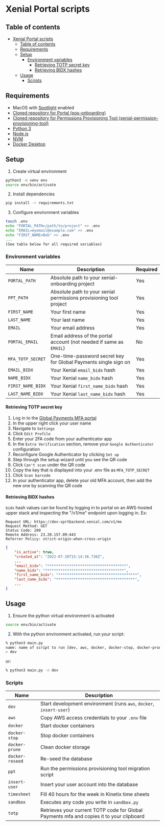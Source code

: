 # Xenial Portal scripts

## Table of contents
- [Xenial Portal scripts](#xenial-portal-scripts)
  - [Table of contents](#table-of-contents)
  - [Requirements](#requirements)
  - [Setup](#setup)
    - [Environment variables](#environment-variables)
      - [Retrieving TOTP secret key](#retrieving-totp-secret-key)
      - [Retrieving BIDX hashes](#retrieving-bidx-hashes)
  - [Usage](#usage)
    - [Scripts](#scripts)

## Requirements
- MacOS with [Spotlight](https://support.apple.com/guide/mac-help/search-with-spotlight-mchlp1008/mac) enabled
- [Cloned repository for Portal (pos-onboarding)](https://bit.xenial.com/projects/HC/repos/pos-onboarding/browse)
- [Cloned repository for Permissions Provisioning Tool (xenial-permission-provisioning-tool)](https://bit.xenial.com/projects/HC/repos/xenial-permission-provisioning-tool/browse)
- [Python 3](https://www.python.org/downloads/)
- [Node.js](https://nodejs.org/en)
- [NVM](https://github.com/nvm-sh/nvm)
- [Docker Desktop](https://www.docker.com/products/docker-desktop/)

## Setup

1. Create virtual environment
```bash
python3 -m venv env
source env/bin/activate
```

2. Install dependencies
```bash
pip install -r requirements.txt
```

3. Configure environment variables
```bash
touch .env
echo "PORTAL_PATH=/path/to/project" >> .env
echo "EMAIL=myemail@example.com" >> .env
echo "FIRST_NAME=Bob" >> .env
...
(See table below for all required variables)
```

### Environment variables
| Name              | Description                                                         | Required |
|-------------------|---------------------------------------------------------------------|----------|
| `PORTAL_PATH`     | Absolute path to your xenial-onboarding project                     | Yes      |
| `PPT_PATH`        | Absolute path to your xenial permissions provisioning tool project  | Yes      |
| `FIRST_NAME`      | Your first name                                                     | Yes      |
| `LAST_NAME`       | Your last name                                                      | Yes      |
| `EMAIL`           | Your email address                                                  | Yes      |
| `PORTAL_EMAIL`    | Email address of the portal account (not needed if same as `EMAIL`) | No       |
| `MFA_TOTP_SECRET` | One-time-password secret key for Global Payments single sign on     | Yes      |
| `EMAIL_BIDX`      | Your Xenial `email_bidx` hash                                       | Yes      |
| `NAME_BIDX`       | Your Xenial `name_bidx` hash                                        | Yes      |
| `FIRST_NAME_BIDX` | Your Xenial `first_name_bidx` hash                                  | Yes      |
| `LAST_NAME_BIDX`  | Your Xenial `last_name_bidx` hash                                   | Yes      |

#### Retrieving TOTP secret key
1. Log in to the [Global Payments MFA portal](https://mfa.sso.globalpay.com/)
2. In the upper right click your user name
3. Navigate to `Settings`
4. Click `Edit Profile`
5. Enter your 2FA code from your authenticator app
6. In the `Extra Verification` section, remove your `Google Authenticator` configuration
7. Reconfigure Google Authenticator by clicking `Set up`
8. Step through the setup wizard until you see the QR code
9. Click `Can't scan` under the QR code
10. Copy the key that is displayed into your .env file as `MFA_TOTP_SECRET` 
11. Click `Scan barcode`
12. In your authenticator app, delete your old MFA account, then add the new one by scanning the QR code

#### Retrieving BIDX hashes
`bidx` hash values can be found by logging in to portal on an AWS-hosted upper stack and inspecting the "/v1/me" endpoint upon logging in. Ex:

```
Request URL: https://dev-xprtbackend.xenial.com/v1/me
Request Method: GET
Status Code: 200 
Remote Address: 23.20.157.89:443
Referrer Policy: strict-origin-when-cross-origin
```
```json
{
    "is_active": true,
    "created_at": "2022-07-20T15:14:36.738Z",
    ...
    "email_bidx": "************************************",
    "name_bidx": "************************************",
    "first_name_bidx": "************************************",
    "last_name_bidx": "************************************",
    ...
}
```



## Usage

1. Ensure the python virtual environment is activated
```bash
source env/bin/activate
```

2. With the python environment activated, run your script:
```bash
% python3 main.py               
name: name of script to run [dev, aws, docker, docker-stop, docker-prune, docker-reseed, insert_user, timesheet]
> dev
```
or:
```bash
% python3 main.py -n dev
```

### Scripts
| Name              | Description                                                                              |
|-------------------|------------------------------------------------------------------------------------------|
| `dev`             | Start development environment (runs `aws`, `docker`, `insert-user`)                      |
| `aws`             | Copy AWS access credentials to your `.env` file                                          |
| `docker`          | Start docker containers                                                                  |
| `docker-stop`     | Stop docker containers                                                                   |
| `docker-prune`    | Clean docker storage                                                                     |
| `docker-reseed`   | Re-seed the database                                                                     |
| `ppt`             | Run the permissions provisioning tool migration script                                   |
| `insert-user`     | Insert your user account into the database                                               |
| `timesheet`       | Fill 40 hours for the week in Kinetix time sheets                                        |
| `sandbox`         | Executes any code you write in `sandbox.py`                                              |
| `totp`            | Retrieves your current TOTP code for Global Payments mfa and copies it to your clipboard |